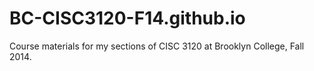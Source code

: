 BC-CISC3120-F14.github.io
=========================

Course materials for my sections of CISC 3120 at Brooklyn College, Fall 2014.
